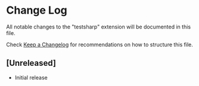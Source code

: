 # Change Log

All notable changes to the "testsharp" extension will be documented in this file.

Check [Keep a Changelog](http://keepachangelog.com/) for recommendations on how to structure this file.

## [Unreleased]

- Initial release